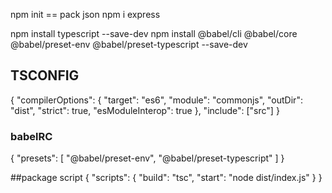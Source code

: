 npm init  == pack json 
npm i express 

npm install typescript --save-dev
npm install @babel/cli @babel/core @babel/preset-env @babel/preset-typescript --save-dev

## TSCONFIG

{
"compilerOptions": {
"target": "es6",
"module": "commonjs",
"outDir": "dist",
"strict": true,
"esModuleInterop": true
},
"include": ["src"]
}

### babelRC

{
"presets": [
"@babel/preset-env",
"@babel/preset-typescript"
]
}

##package script
{
"scripts": {
"build": "tsc",
"start": "node dist/index.js"
}
}
